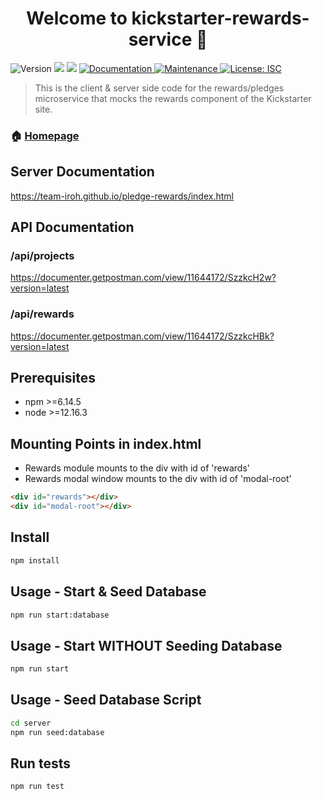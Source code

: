 <h1 align="center">Welcome to kickstarter-rewards-service 👋</h1>
<p>
  <img alt="Version" src="https://img.shields.io/badge/version-1.0.0-blue.svg?cacheSeconds=2592000" />
  <img src="https://img.shields.io/badge/npm-%3E%3D6.14.5-blue.svg" />
  <img src="https://img.shields.io/badge/node-%3E%3D12.16.3-blue.svg" />
  <a href="https://team-iroh.github.io/pledge-rewards/index.html" target="_blank">
    <img alt="Documentation" src="https://img.shields.io/badge/documentation-yes-brightgreen.svg" />
  </a>
  <a href="https://github.com/team-iroh/pledge-rewards/graphs/commit-activity" target="_blank">
    <img alt="Maintenance" src="https://img.shields.io/badge/Maintained%3F-yes-green.svg" />
  </a>
  <a href="https://github.com/team-iroh/pledge-rewards/blob/master/LICENSE" target="_blank">
    <img alt="License: ISC" src="https://img.shields.io/github/license/zjayers/kickstarter-rewards-service" />
  </a>
</p>

> This is the client & server side code for the rewards/pledges microservice that mocks the rewards component of the Kickstarter site.

### 🏠 [Homepage](https://github.com/team-iroh/pledge-rewards#readme)

## Server Documentation
https://team-iroh.github.io/pledge-rewards/index.html

## API Documentation
### /api/projects
https://documenter.getpostman.com/view/11644172/SzzkcH2w?version=latest

### /api/rewards
https://documenter.getpostman.com/view/11644172/SzzkcHBk?version=latest

## Prerequisites

- npm >=6.14.5
- node >=12.16.3

## Mounting Points in index.html
- Rewards module mounts to the div with id of 'rewards'
- Rewards modal window mounts to the div with id of 'modal-root'
```html
<div id="rewards"></div>
<div id="modal-root"></div>
```

## Install

```sh
npm install
```

## Usage - Start & Seed Database

```sh
npm run start:database
```

## Usage - Start WITHOUT Seeding Database

```sh
npm run start
```

## Usage - Seed Database Script

```sh
cd server
npm run seed:database
```

## Run tests

```sh
npm run test
```
